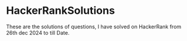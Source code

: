 # HackerRankSolutions
These are the solutions of questions, I have solved on HackerRank from 26th dec 2024 to till Date.
